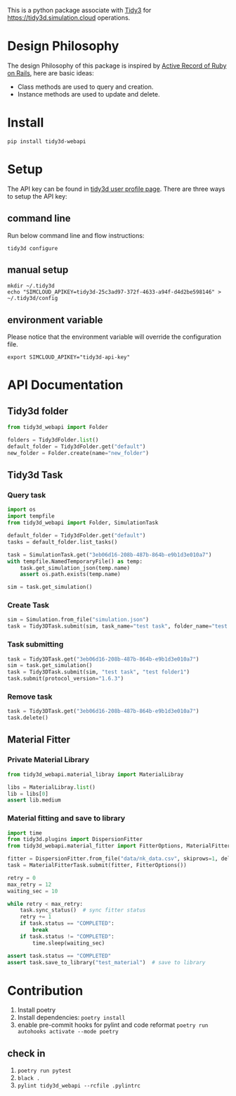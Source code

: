 This is a python package associate with [Tidy3](https://github.com/flexcompute/tidy3d)
for https://tidy3d.simulation.cloud operations.

# Design Philosophy

The design Philosophy of this package is inspired
by [Active Record of Ruby on Rails](https://guides.rubyonrails.org/active_record_basics.html),
here are basic ideas:

* Class methods are used to query and creation.
* Instance methods are used to update and delete.

# Install

```shell
pip install tidy3d-webapi
```

# Setup

The API key can be found in [tidy3d user profile page](https://dev-tidy3d.simulation.cloud/account). There are three
ways to setup the API key:

## command line

Run below command line and flow instructions:

```shell
tidy3d configure
```

## manual setup

```shell
mkdir ~/.tidy3d
echo "SIMCLOUD_APIKEY=tidy3d-25c3ad97-372f-4633-a94f-d4d2be598146" > ~/.tidy3d/config
```

## environment variable

Please notice that the environment variable will override the configuration file.

```shell
export SIMCLOUD_APIKEY="tidy3d-api-key"
```

# API Documentation

## Tidy3d folder

```python
from tidy3d_webapi import Folder

folders = Tidy3dFolder.list()
default_folder = Tidy3dFolder.get("default")
new_folder = Folder.create(name="new_folder")
```

## Tidy3d Task

### Query task

```python
import os
import tempfile
from tidy3d_webapi import Folder, SimulationTask

default_folder = Tidy3dFolder.get("default")
tasks = default_folder.list_tasks()

task = SimulationTask.get("3eb06d16-208b-487b-864b-e9b1d3e010a7")
with tempfile.NamedTemporaryFile() as temp:
    task.get_simulation_json(temp.name)
    assert os.path.exists(temp.name)

sim = task.get_simulation()

```

### Create Task

```python
sim = Simulation.from_file("simulation.json")
task = Tidy3DTask.submit(sim, task_name="test task", folder_name="test folder2")
```

### Task submitting

```python
task = Tidy3DTask.get("3eb06d16-208b-487b-864b-e9b1d3e010a7")
sim = task.get_simulation()
task = Tidy3DTask.submit(sim, "test task", "test folder1")
task.submit(protocol_version="1.6.3")
```

### Remove task

```python
task = Tidy3DTask.get("3eb06d16-208b-487b-864b-e9b1d3e010a7")
task.delete()
```

## Material Fitter

### Private Material Library
```python
from tidy3d_webapi.material_libray import MaterialLibray

libs = MaterialLibray.list()
lib = libs[0]
assert lib.medium
```

### Material fitting and save to library

```python
import time
from tidy3d.plugins import DispersionFitter
from tidy3d_webapi.material_fitter import FitterOptions, MaterialFitterTask

fitter = DispersionFitter.from_file("data/nk_data.csv", skiprows=1, delimiter=",")
task = MaterialFitterTask.submit(fitter, FitterOptions())

retry = 0
max_retry = 12
waiting_sec = 10

while retry < max_retry:
    task.sync_status()  # sync fitter status
    retry += 1
    if task.status == "COMPLETED":
        break
    if task.status != "COMPLETED":
        time.sleep(waiting_sec)

assert task.status == "COMPLETED"
assert task.save_to_library("test_material")  # save to library
```
# Contribution

1. Install poetry
2. Install dependencies: ``poetry install``
3. enable pre-commit hooks for pylint and code reformat ``poetry run autohooks activate --mode poetry``

## check in

1. ``poetry run pytest``
2. ``black .``
3. ``pylint tidy3d_webapi --rcfile .pylintrc``
